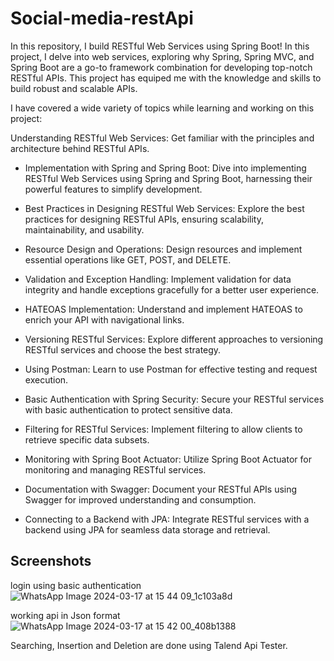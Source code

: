
# Social-media-restApi

In this repository, I build RESTful Web Services using Spring Boot! In this project, I delve into web services, exploring why Spring, Spring MVC, and Spring Boot are a go-to framework combination for developing top-notch RESTful APIs. This project has equiped me with the knowledge and skills to build robust and scalable APIs.

I have covered a wide variety of topics while learning and working on this project:

Understanding RESTful Web Services: Get familiar with the principles and architecture behind RESTful APIs.

* Implementation with Spring and Spring Boot: Dive into implementing RESTful Web Services using Spring and Spring Boot, harnessing their powerful features to simplify development.

* Best Practices in Designing RESTful Web Services: Explore the best practices for designing RESTful APIs, ensuring scalability, maintainability, and usability.

* Resource Design and Operations: Design resources and implement essential operations like GET, POST, and DELETE.

* Validation and Exception Handling: Implement validation for data integrity and handle exceptions gracefully for a better user experience.

* HATEOAS Implementation: Understand and implement HATEOAS to enrich your API with navigational links.

* Versioning RESTful Services: Explore different approaches to versioning RESTful services and choose the best strategy.
* Using Postman: Learn to use Postman for effective testing and request execution.

* Basic Authentication with Spring Security: Secure your RESTful services with basic authentication to protect sensitive data.
* Filtering for RESTful Services: Implement filtering to allow clients to retrieve specific data subsets.

* Monitoring with Spring Boot Actuator: Utilize Spring Boot Actuator for monitoring and managing RESTful services.

* Documentation with Swagger: Document your RESTful APIs using Swagger for improved understanding and consumption.

* Connecting to a Backend with JPA: Integrate RESTful services with a backend using JPA for seamless data storage and retrieval.


## Screenshots

login using basic authentication
![WhatsApp Image 2024-03-17 at 15 44 09_1c103a8d](https://github.com/0-Yash-0/EzNotes/assets/116195951/2b0ad89c-4a27-44c4-995c-71fe51e9143c)

working api in Json format
![WhatsApp Image 2024-03-17 at 15 42 00_408b1388](https://github.com/0-Yash-0/EzNotes/assets/116195951/2dde2b36-cd41-4d09-8e0c-019a44ca658d)


Searching, Insertion and Deletion are done using Talend Api Tester.







